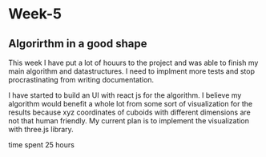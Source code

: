 # Week-5

## Algorirthm in a good shape

This week I have put a lot of houurs to the project and was able to finish my main algorithm and datastructures. I need to implment more tests and 
stop procrastinating from writing documentation. 

I have started to build an UI with react js for the algorithm. I believe my algorithm would benefit a whole lot from some sort of visualization for the results because xyz coordinates of cuboids 
with different dimensions are not that human friendly. My current plan is to implement the visualization with three.js library. 


time spent 25 hours
